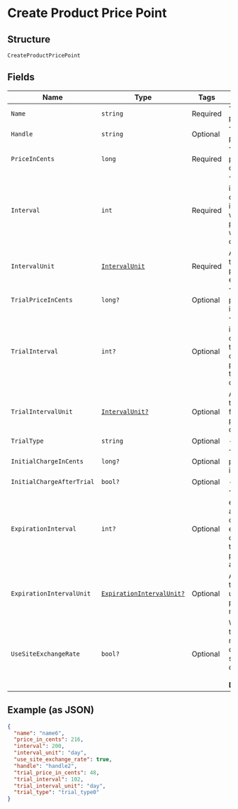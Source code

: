 
# Create Product Price Point

## Structure

`CreateProductPricePoint`

## Fields

| Name | Type | Tags | Description |
|  --- | --- | --- | --- |
| `Name` | `string` | Required | The product price point name |
| `Handle` | `string` | Optional | The product price point API handle |
| `PriceInCents` | `long` | Required | The product price point price, in integer cents |
| `Interval` | `int` | Required | The numerical interval. i.e. an interval of ‘30’ coupled with an interval_unit of day would mean this product price point would renew every 30 days |
| `IntervalUnit` | [`IntervalUnit`](../../doc/models/interval-unit.md) | Required | A string representing the interval unit for this product price point, either month or day |
| `TrialPriceInCents` | `long?` | Optional | The product price point trial price, in integer cents |
| `TrialInterval` | `int?` | Optional | The numerical trial interval. i.e. an interval of ‘30’ coupled with a trial_interval_unit of day would mean this product price point trial would last 30 days. |
| `TrialIntervalUnit` | [`IntervalUnit?`](../../doc/models/interval-unit.md) | Optional | A string representing the trial interval unit for this product price point, either month or day |
| `TrialType` | `string` | Optional | - |
| `InitialChargeInCents` | `long?` | Optional | The product price point initial charge, in integer cents |
| `InitialChargeAfterTrial` | `bool?` | Optional | - |
| `ExpirationInterval` | `int?` | Optional | The numerical expiration interval. i.e. an expiration_interval of ‘30’ coupled with an expiration_interval_unit of day would mean this product price point would expire after 30 days. |
| `ExpirationIntervalUnit` | [`ExpirationIntervalUnit?`](../../doc/models/expiration-interval-unit.md) | Optional | A string representing the expiration interval unit for this product price point, either month, day or never |
| `UseSiteExchangeRate` | `bool?` | Optional | Whether or not to use the site's exchange rate or define your own pricing when your site has multiple currencies defined.<br><br>**Default**: `true` |

## Example (as JSON)

```json
{
  "name": "name6",
  "price_in_cents": 216,
  "interval": 200,
  "interval_unit": "day",
  "use_site_exchange_rate": true,
  "handle": "handle2",
  "trial_price_in_cents": 48,
  "trial_interval": 102,
  "trial_interval_unit": "day",
  "trial_type": "trial_type0"
}
```


